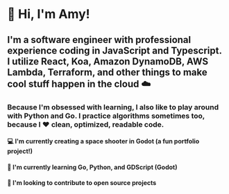 # 👋 Hi, I'm Amy!

## I'm a software engineer with professional experience coding in JavaScript and Typescript.  I utilize React, Koa, Amazon DynamoDB, AWS Lambda, Terraform, and other things to make cool stuff happen in the cloud ☁️

### Because I'm obsessed with learning, I also like to play around with Python and Go.  I practice algorithms sometimes too, because I ❤️ clean, optimized, readable code.

#### 💻 I'm currently creating a space shooter in Godot (a fun portfolio project!)

#### 🌱 I'm currently learning Go, Python, and GDScript (Godot)

#### 👯 I'm looking to contribute to open source projects

<!-- ## Let's get in touch:

<a href="https://www.linkedin.com/in/amyetinson/">
<img alt="LinkedIn Icon" src="https://user-images.githubusercontent.com/81831180/139599156-7d6b872a-1325-4ee6-8130-a3ef6c147b2b.png" width="3%" height="3%">
</a>

<a href="https://twitter.com/AmyTinson">
<img alt="Twitter Icon" src="https://user-images.githubusercontent.com/81831180/139600180-09873601-d587-4779-b7ac-fd8587a82047.png" width="3%" height="3%">
</a>

<a href="https://twitter.com/AmyTinson">
<img alt="Twitter Icon" src="https://user-images.githubusercontent.com/81831180/139600330-144390aa-9f19-450e-9df8-7bc3bdabd1b1.png" width="4%" height="4%">
</a>
 -->

<!--
**AmyTinson/AmyTinson** is a ✨ _special_ ✨ repository because its `README.md` (this file) appears on your GitHub profile.

Here are some ideas to get you started:

- 🔭 I’m currently working on ...
- 🌱 I’m currently learning ...
- 👯 I’m looking to collaborate on ...
- 🤔 I’m looking for help with ...
- 💬 Ask me about ...
- 📫 How to reach me: ...
- 😄 Pronouns: ...
- ⚡ Fun fact: ...
-->
